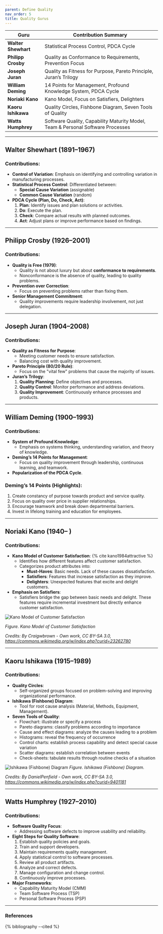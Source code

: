 ```yaml
---
parent: Define Quality
nav_order: 5
title: Quality Gurus
---
```



| Guru               | Contribution Summary                                                                 |
|--------------------|-------------------------------------------------------------------------------------|
| **Walter Shewhart** | Statistical Process Control, PDCA Cycle                                            |
| **Philipp Crosby**  | Quality as Conformance to Requirements, Prevention Focus                          |
| **Joseph Juran**    | Quality as Fitness for Purpose, Pareto Principle, Juran’s Trilogy                 |
| **William Deming**  | 14 Points for Management, Profound Knowledge System, PDCA Cycle                  |
| **Noriaki Kano**    | Kano Model, Focus on Satisfiers, Delighters                                       |
| **Kaoru Ishikawa**  | Quality Circles, Fishbone Diagram, Seven Tools of Quality                        |
| **Watts Humphrey**  | Software Quality, Capability Maturity Model, Team & Personal Software Processes  |

--- 


## Walter Shewhart (1891–1967)

### Contributions:
- **Control of Variation**: Emphasis on identifying and controlling variation in manufacturing processes.
- **Statistical Process Control**: Differentiated between:
  - **Special Cause Variation** (assignable)
  - **Common Cause Variation** (random)
- **PDCA Cycle (Plan, Do, Check, Act)**:
  1. **Plan**: Identify issues and plan solutions or activities.
  2. **Do**: Execute the plan.
  3. **Check**: Compare actual results with planned outcomes.
  4. **Act**: Adjust plans or improve performance based on findings.

---

## Philipp Crosby (1926–2001)

### Contributions:
- **Quality is Free (1979)**:
  - Quality is not about luxury but about **conformance to requirements**.
  - Nonconformance is the absence of quality, leading to quality problems.
- **Prevention over Correction**:
  - Focus on preventing problems rather than fixing them.
- **Senior Management Commitment**:
  - Quality improvements require leadership involvement, not just delegation.

---

## Joseph Juran (1904–2008)

### Contributions:
- **Quality as Fitness for Purpose**:
  - Meeting customer needs to ensure satisfaction.
  - Balancing cost with quality improvement.
- **Pareto Principle (80/20 Rule)**:
  - Focus on the "vital few" problems that cause the majority of issues.
- **Juran’s Trilogy**:
  1. **Quality Planning**: Define objectives and processes.
  2. **Quality Control**: Monitor performance and address deviations.
  3. **Quality Improvement**: Continuously enhance processes and products.

---

## William Deming (1900–1993)

### Contributions:
- **System of Profound Knowledge**:
  - Emphasis on systems thinking, understanding variation, and theory of knowledge.
- **Deming’s 14 Points for Management**:
  - Focus on quality improvement through leadership, continuous learning, and teamwork.
- **Popularization of the PDCA Cycle**.

### Deming’s 14 Points (Highlights):
1. Create constancy of purpose towards product and service quality.
2. Focus on quality over price in supplier relationships.
3. Encourage teamwork and break down departmental barriers.
4. Invest in lifelong training and education for employees.

---

## Noriaki Kano (1940– )

### Contributions:
- **Kano Model of Customer Satisfaction**: {% cite kano1984attractive %}
  - Identifies how different features affect customer satisfaction.
  - Categorizes product attributes into:
    - **Must-Haves**: Basic needs. Lack of these causes dissatisfaction.
    - **Satisfiers**: Features that increase satisfaction as they improve.
    - **Delighters**: Unexpected features that excite and delight customers.
- **Emphasis on Satisfiers**:
  - Satisfiers bridge the gap between basic needs and delight. These features require incremental investment but directly enhance customer satisfaction.


![Kano Model of Customer Satisfaction](kano.png)

*Figure. Kano Model of Customer Satisfaction*

*Credits: By Craigwbrown - Own work, CC BY-SA 3.0, https://commons.wikimedia.org/w/index.php?curid=23262780*

---

## Kaoru Ishikawa (1915–1989)

### Contributions:
- **Quality Circles**:
  - Self-organized groups focused on problem-solving and improving organizational performance.
- **Ishikawa (Fishbone) Diagram**:
  - Tool for root cause analysis (Material, Methods, Equipment, Management).
- **Seven Tools of Quality**:
  - Flowchart: illustrate or specify a process
  - Pareto diagrams: classify problems according to importance
  - Cause and effect diagrams: analyze the causes leading to a problem
  - Histograms: reveal the frequency of occurrence
  - Control charts: establish process capability and detect special cause variation
  - Scatter diagrams: establish correlation between events
  - Check-sheets: tabulate results through routine checks of a situation

![Ishikawa (Fishbone) Diagram](Ishikava.svg)
*Figure. Ishikawa (Fishbone) Diagram.*

*Credits: By DanielPenfield - Own work, CC BY-SA 3.0, https://commons.wikimedia.org/w/index.php?curid=9401181*

---

## Watts Humphrey (1927–2010)

### Contributions:
- **Software Quality Focus**:
  - Addressing software defects to improve usability and reliability.
- **Eight Steps for Quality Software**:
  1. Establish quality policies and goals.
  2. Train and support developers.
  3. Maintain requirements quality management.
  4. Apply statistical control to software processes.
  5. Review all product artifacts.
  6. Analyze and correct defects.
  7. Manage configuration and change control.
  8. Continuously improve processes.
- **Major Frameworks**:
  - Capability Maturity Model (CMM)
  - Team Software Process (TSP)
  - Personal Software Process (PSP)

---

### References

{% bibliography --cited %}


